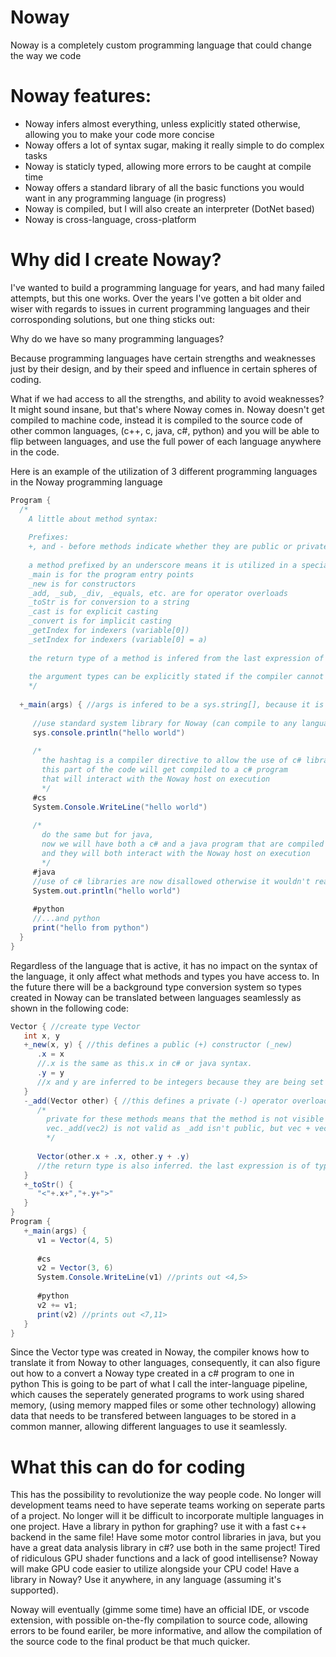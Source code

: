 # Noway
Noway is a completely custom programming language that could change the way we code

# Noway features:
<ul>
<li>Noway infers almost everything, unless explicitly stated otherwise, allowing you to make your code more concise</li>
<li>Noway offers a lot of syntax sugar, making it really simple to do complex tasks</li>
<li>Noway is staticly typed, allowing more errors to be caught at compile time</li>
<li>Noway offers a standard library of all the basic functions you would want in any programming language (in progress)</li>
<li>Noway is compiled, but I will also create an interpreter (DotNet based)</li>
<li>Noway is cross-language, cross-platform</li>
</ul>

# Why did I create Noway?
I've wanted to build a programming language for years, and had many failed attempts, but this one works.
Over the years I've gotten a bit older and wiser with regards to issues in current programming languages and their corrosponding solutions, but one thing sticks out:

Why do we have so many programming languages?

Because programming languages have certain strengths and weaknesses just by their design, and by their speed and influence in certain spheres of coding.

What if we had access to all the strengths, and ability to avoid weaknesses? It might sound insane, but that's where Noway comes in.
Noway doesn't get compiled to machine code, instead it is compiled to the source code of other common languages, (c++, c, java, c#, python)
and you will be able to flip between languages, and use the full power of each language anywhere in the code.

Here is an example of the utilization of 3 different programming languages in the Noway programming language
```cs
Program {
  /*
    A little about method syntax:
    
    Prefixes:
    +, and - before methods indicate whether they are public or private
    
    a method prefixed by an underscore means it is utilized in a special way by the compiler:
    _main is for the program entry points
    _new is for constructors
    _add, _sub, _div, _equals, etc. are for operator overloads
    _toStr is for conversion to a string
    _cast is for explicit casting
    _convert is for implicit casting
    _getIndex for indexers (variable[0])
    _setIndex for indexers (variable[0] = a)
    
    the return type of a method is infered from the last expression of the method, and if the type is not void, the result is returned
    
    the argument types can be explicitly stated if the compiler cannot figure it out (which is rare)
    */
    
  +_main(args) { //args is infered to be a sys.string[], because it is the signature for main methods
  
     //use standard system library for Noway (can compile to any language)
     sys.console.println("hello world")
     
     /*
       the hashtag is a compiler directive to allow the use of c# libraries,
       this part of the code will get compiled to a c# program
       that will interact with the Noway host on execution
       */
     #cs
     System.Console.WriteLine("hello world")
     
     /*
       do the same but for java,
       now we will have both a c# and a java program that are compiled
       and they will both interact with the Noway host on execution
       */
     #java
     //use of c# libraries are now disallowed otherwise it wouldn't really work
     System.out.println("hello world")
     
     #python
     //...and python
     print("hello from python")
  }
}
```
Regardless of the language that is active, it has no impact on the syntax of the language, it only affect what methods and types you have access to.
In the future there will be a background type conversion system so types created in Noway can be translated between languages seamlessly as shown in the following code:
```cs
Vector { //create type Vector
   int x, y
   +_new(x, y) { //this defines a public (+) constructor (_new)
      .x = x
      //.x is the same as this.x in c# or java syntax.
      .y = y
      //x and y are inferred to be integers because they are being set to the value of an intege
   }
   -_add(Vector other) { //this defines a private (-) operator overload for + (_add)
      /*
        private for these methods means that the method is not visible for other types
        vec._add(vec2) is not valid as _add isn't public, but vec + vec2 is valid, because the operator overload is still defined
        */      
   
      Vector(other.x + .x, other.y + .y)
      //the return type is also inferred. the last expression is of type Vector, so the method returns that Vector
   }
   +_toStr() {
      "<"+.x+","+.y+">"
   }
}
Program {
   +_main(args) {
      v1 = Vector(4, 5)
      
      #cs
      v2 = Vector(3, 6)
      System.Console.WriteLine(v1) //prints out <4,5>
      
      #python
      v2 += v1;
      print(v2) //prints out <7,11>
   }
}
```
Since the Vector type was created in Noway, the compiler knows how to translate it from Noway to other languages,
consequently, it can also figure out how to a convert a Noway type created in a c# program to one in python
This is going to be part of what I call the inter-language pipeline, which causes the seperately generated programs to work using shared memory,
(using memory mapped files or some other technology) allowing data that needs to be transfered between languages to be stored in a common manner,
allowing different languages to use it seamlessly.

#  What this can do for coding
This has the possibility to revolutionize the way people code. No longer will development teams need to have seperate teams working on seperate parts of a project.
No longer will it be difficult to incorporate multiple languages in one project. Have a library in python for graphing? use it with a fast c++ backend in the same file!
Have some motor control libraries in java, but you have a great data analysis library in c#? use both in the same project!
Tired of ridiculous GPU shader functions and a lack of good intellisense? Noway will make GPU code easier to utilize alongside your CPU code!
Have a library in Noway? Use it anywhere, in any language (assuming it's supported).

Noway will eventually (gimme some time) have an official IDE, or vscode extension, with possible on-the-fly compilation to source code,
allowing errors to be found eariler, be more informative, and allow the compilation of the source code to the final product be that much quicker.
